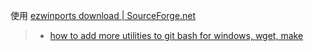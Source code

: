 使用 [ezwinports download | SourceForge.net](https://sourceforge.net/projects/ezwinports/)

> -   [how to add more utilities to git bash for windows, wget, make](https://gist.github.com/evanwill/0207876c3243bbb6863e65ec5dc3f058)
